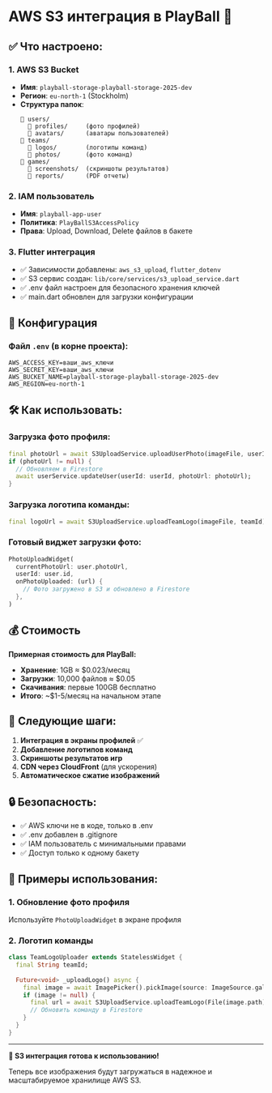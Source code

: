 # AWS S3 интеграция в PlayBall 🚀

## ✅ Что настроено:

### 1. **AWS S3 Bucket**
- **Имя**: `playball-storage-playball-storage-2025-dev`
- **Регион**: `eu-north-1` (Stockholm)
- **Структура папок**:
  ```
  📁 users/
    📁 profiles/     (фото профилей)
    📁 avatars/      (аватары пользователей)
  📁 teams/
    📁 logos/        (логотипы команд)
    📁 photos/       (фото команд)
  📁 games/
    📁 screenshots/  (скриншоты результатов)
    📁 reports/      (PDF отчеты)
  ```

### 2. **IAM пользователь**
- **Имя**: `playball-app-user`
- **Политика**: `PlayBallS3AccessPolicy`
- **Права**: Upload, Download, Delete файлов в бакете

### 3. **Flutter интеграция**
- ✅ Зависимости добавлены: `aws_s3_upload`, `flutter_dotenv`
- ✅ S3 сервис создан: `lib/core/services/s3_upload_service.dart`
- ✅ .env файл настроен для безопасного хранения ключей
- ✅ main.dart обновлен для загрузки конфигурации

## 🔑 Конфигурация

### Файл `.env` (в корне проекта):
```env
AWS_ACCESS_KEY=ваши_aws_ключи
AWS_SECRET_KEY=ваши_aws_ключи
AWS_BUCKET_NAME=playball-storage-playball-storage-2025-dev
AWS_REGION=eu-north-1
```

## 🛠️ Как использовать:

### Загрузка фото профиля:
```dart
final photoUrl = await S3UploadService.uploadUserPhoto(imageFile, userId);
if (photoUrl != null) {
  // Обновляем в Firestore
  await userService.updateUser(userId: userId, photoUrl: photoUrl);
}
```

### Загрузка логотипа команды:
```dart
final logoUrl = await S3UploadService.uploadTeamLogo(imageFile, teamId);
```

### Готовый виджет загрузки фото:
```dart
PhotoUploadWidget(
  currentPhotoUrl: user.photoUrl,
  userId: user.id,
  onPhotoUploaded: (url) {
    // Фото загружено в S3 и обновлено в Firestore
  },
)
```

## 💰 Стоимость

**Примерная стоимость для PlayBall:**
- **Хранение**: 1GB ≈ $0.023/месяц
- **Загрузки**: 10,000 файлов ≈ $0.05
- **Скачивания**: первые 100GB бесплатно
- **Итого**: ~$1-5/месяц на начальном этапе

## 🚀 Следующие шаги:

1. **Интеграция в экраны профилей** ✅
2. **Добавление логотипов команд**
3. **Скриншоты результатов игр**
4. **CDN через CloudFront** (для ускорения)
5. **Автоматическое сжатие изображений**

## 🔒 Безопасность:

- ✅ AWS ключи не в коде, только в .env
- ✅ .env добавлен в .gitignore
- ✅ IAM пользователь с минимальными правами
- ✅ Доступ только к одному бакету

## 📱 Примеры использования:

### 1. Обновление фото профиля
Используйте `PhotoUploadWidget` в экране профиля

### 2. Логотип команды
```dart
class TeamLogoUploader extends StatelessWidget {
  final String teamId;
  
  Future<void> _uploadLogo() async {
    final image = await ImagePicker().pickImage(source: ImageSource.gallery);
    if (image != null) {
      final url = await S3UploadService.uploadTeamLogo(File(image.path), teamId);
      // Обновить команду в Firestore
    }
  }
}
```

---

**🎉 S3 интеграция готова к использованию!**

Теперь все изображения будут загружаться в надежное и масштабируемое хранилище AWS S3. 
